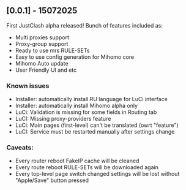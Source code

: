 ## [0.0.1] - 15072025

First JustClash alpha released!
Bunch of features included as:

- Multi proxies support
- Proxy-group support
- Ready to use mrs RULE-SETs
- Easy to use config generation for Mihomo core
- Mihomo Auto update
- User Friendly UI
and etc

### Known issues

- Installer: automatically install RU language for LuCi interface
- Installer: automatically install Mihomo alpha only
- LuCi: Validation is missing for some fields in Routing tab
- LuCI: Missing proxy-providers feature
- LuCi: Main pages (first-level) can't be translated (owrt "feature")
- LuCI: Service must be restarted manually after settings change

### Caveats:

- Every router reboot FakeIP cache will be cleaned
- Every route reboot RULE-SETs will be downloaded again
- Every top-level page switch changed settings will be lost without "Apple/Save" button pressed
